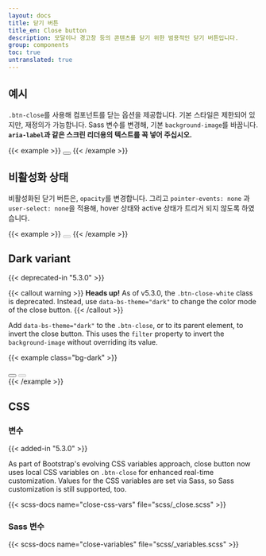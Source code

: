 ```yaml
---
layout: docs
title: 닫기 버튼
title_en: Close button
description: 모달이나 경고창 등의 콘텐츠를 닫기 위한 범용적인 닫기 버튼입니다.
group: components
toc: true
untranslated: true
---
```


## 예시

`.btn-close`를 사용해 컴포넌트를 닫는 옵션을 제공합니다. 기본 스타일은 제한되어 있지만, 재정의가 가능합니다. Sass 변수를 변경해, 기본 `background-image`를 바꿉니다. **`aria-label`과 같은 스크린 리더용의 텍스트를 꼭 넣어 주십시오.**

{{< example >}}
<button type="button" class="btn-close" aria-label="Close"></button>
{{< /example >}}

## 비활성화 상태

비활성화된 닫기 버튼은, `opacity`를 변경합니다. 그리고 `pointer-events: none` 과 `user-select: none`을 적용해, hover 상태와 active 상태가 트리거 되지 않도록 하였습니다.

{{< example >}}
<button type="button" class="btn-close" disabled aria-label="Close"></button>
{{< /example >}}

## Dark variant

{{< deprecated-in "5.3.0" >}}

{{< callout warning >}}
**Heads up!** As of v5.3.0, the `.btn-close-white` class is deprecated. Instead, use `data-bs-theme="dark"` to change the color mode of the close button.
{{< /callout >}}

Add `data-bs-theme="dark"` to the `.btn-close`, or to its parent element, to invert the close button. This uses the `filter` property to invert the `background-image` without overriding its value.

{{< example class="bg-dark" >}}
<div data-bs-theme="dark">
  <button type="button" class="btn-close" aria-label="Close"></button>
  <button type="button" class="btn-close" disabled aria-label="Close"></button>
</div>
{{< /example >}}

## CSS

### 변수

{{< added-in "5.3.0" >}}

As part of Bootstrap's evolving CSS variables approach, close button now uses local CSS variables on `.btn-close` for enhanced real-time customization. Values for the CSS variables are set via Sass, so Sass customization is still supported, too.

{{< scss-docs name="close-css-vars" file="scss/_close.scss" >}}

### Sass 변수

{{< scss-docs name="close-variables" file="scss/_variables.scss" >}}
